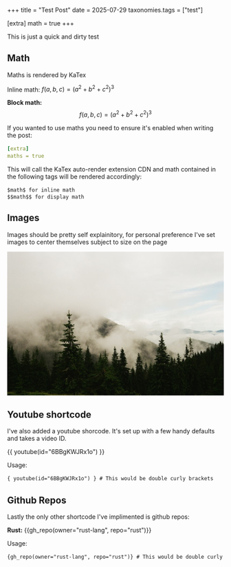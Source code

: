 +++
title = "Test Post"
date = 2025-07-29
taxonomies.tags = ["test"]

[extra]
math = true
+++

This is just a quick and dirty test
## Math
Maths is rendered by KaTex

Inline math: $f(a,b,c) = (a^2+b^2+c^2)^3$

**Block math:**
$$f(a,b,c) = (a^2+b^2+c^2)^3$$

If you wanted to use maths you need to ensure it's enabled when writing the post:
```yaml
[extra]
maths = true
```
This will call the KaTex auto-render extension CDN and math contained in the following tags will be rendered accordingly:

```
$math$ for inline math
$$math$$ for display math
```

## Images
Images should be pretty self explainitory, for personal preference I've set images to center themselves subject to size on the page

![image](images/1.jpg)

## Youtube shortcode
I've also added a youtube shorcode. It's set up with a few handy defaults and takes a video ID.

{{ youtube(id="6BBgKWJRx1o") }}

Usage:
```markdown
{ youtube(id="6BBgKWJRx1o") } # This would be double curly brackets
```

## Github Repos
Lastly the only other shortcode I've implimented is github repos:

**Rust:**
{{gh_repo(owner="rust-lang", repo="rust")}}

Usage:
```markdown
{gh_repo(owner="rust-lang", repo="rust")} # This would be double curly brackets
```
